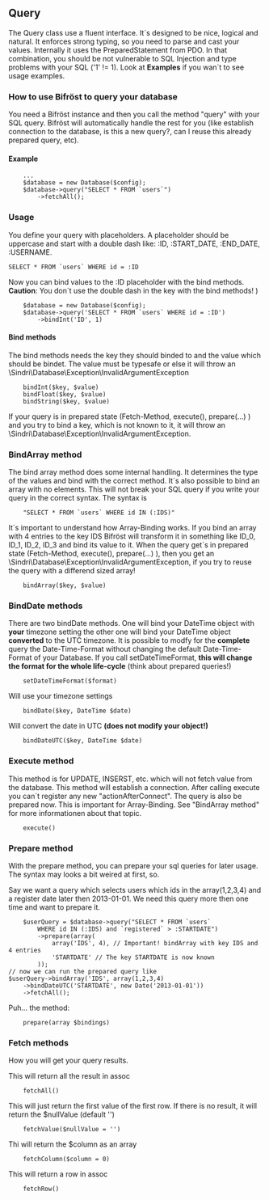 ## Query
The Query class use a fluent interface. It´s designed to be nice, logical and natural. It enforces strong typing, so you need to parse and cast your values. Internally it uses the PreparedStatement from PDO. In that combination, you should be not vulnerable to SQL Injection and type problems with your SQL ('1' != 1). Look at **Examples** if you wan´t to see usage examples.

### How to use Bifröst to query your database ###
You need a Bifröst instance and then you call the method "query" with your SQL query. Bifröst will automatically handle the rest for you (like establish connection to the database, is this a new query?, can I reuse this already prepared query, etc).

#### Example ####
    	...
    	$database = new Database($config);
    	$database->query("SELECT * FROM `users`")
    		->fetchAll();
    		
### Usage ###
You define your query with placeholders. A placeholder should be uppercase and start with a double dash like:   :ID, :START_DATE, :END_DATE, :USERNAME.

	SELECT * FROM `users` WHERE id = :ID
	
Now you can bind values to the :ID placeholder with the bind methods. **Caution**: You don´t use the double dash in the key with the bind methods! )

    	$database = new Database($config);
    	$database->query('SELECT * FROM `users` WHERE id = :ID')
    		->bindInt('ID', 1)
    		
#### Bind methods ####
	
The bind methods needs the key they should binded to and the value which should be bindet. The value must be typesafe or else it will throw an \Sindri\Database\Exception\InvalidArgumentException 

    	bindInt($key, $value)
    	bindFloat($key, $value)
    	bindString($key, $value)
    	
If your query is in prepared state (Fetch-Method, execute(), prepare(...) ) and you try to bind a key, which is not known to it, it will throw an \Sindri\Database\Exception\InvalidArgumentException.
    	
### BindArray method ###

The bind array method does some internal handling. It determines the type of the values and bind with the correct method. It´s also possible to bind an array with no elements. This will not break your SQL query if you write your query in the correct syntax. The syntax is

    	"SELECT * FROM `users` WHERE id IN (:IDS)"
    	
It´s important to understand how Array-Binding works. If you bind an array with 4 entries to the key IDS Bifröst will transform it in something like ID_0, ID_1, ID_2, ID_3 and bind its value to it. When the query get´s in prepared state (Fetch-Method, execute(), prepare(...) ), then you get an \Sindri\Database\Exception\InvalidArgumentException, if you try to reuse the query with a differend sized array!
 
    	bindArray($key, $value)

### BindDate methods ###

There are two bindDate methods. One will bind your DateTime object with **your** timezone setting the other one will bind your DateTime object **converted** to the UTC timezone. It is possible to modfy for the **complete** query the Date-Time-Format without changing the default Date-Time-Format of your Database. If you call setDateTimeFormat, **this will change the format for the whole life-cycle** (think about prepared queries!)

    	setDateTimeFormat($format)

Will use your timezone settings

    	bindDate($key, DateTime $date)

Will convert the date in UTC **(does not modify your object!)**

    	bindDateUTC($key, DateTime $date)


### Execute method ###

This method is for UPDATE, INSERST, etc. which will not fetch value from the database. This method will establish a connection. After calling execute you can´t register any new "actionAfterConnect". The query is also be prepared now. This is important for Array-Binding. See "BindArray method" for more informationen about that topic.

    	execute()

### Prepare method ###

With the prepare method, you can prepare your sql queries for later usage. The syntax may looks a bit weired at first, so.

Say we want a query which selects users which ids in the array(1,2,3,4) and a register date later then 2013-01-01. We need this query more then one time and want to prepare it.

    	$userQuery = $database->query("SELECT * FROM `users` 
    		WHERE id IN (:IDS) and `registered` > :STARTDATE")
    		->prepare(array(
    			array('IDS', 4), // Important! bindArray with key IDS and 4 entries
    			'STARTDATE' // The key STARTDATE is now known
    		));
	// now we can run the prepared query like
	$userQuery->bindArray('IDS', array(1,2,3,4)
		->bindDateUTC('STARTDATE', new Date('2013-01-01'))
		->fetchAll();

Puh... the method:

    	prepare(array $bindings)

### Fetch methods ###

How you will get your query results.

This will return all the result in assoc

    	fetchAll()

This will just return the first value of the first row. If there is no result, it will return the $nullValue (default '')

    	fetchValue($nullValue = '')
    	
Thi will return the $column as an array

    	fetchColumn($column = 0)

This will return a row in assoc

    	fetchRow()
